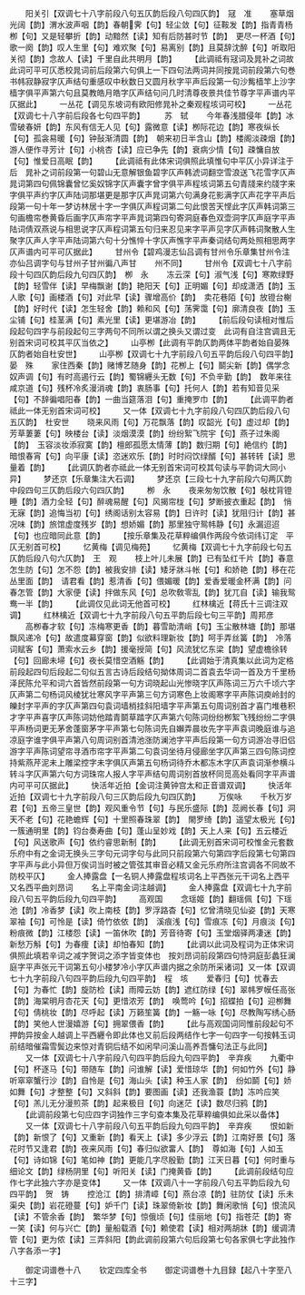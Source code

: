 <!-- { "loadSidebar": true } -->
　　阳关引【双调七十八字前段八句五仄韵后段八句四仄韵】　冦　准
　　塞草烟光阔【韵】渭水波声咽【韵】春朝霁【句】轻尘敛【句】征鞍发【韵】指青青杨栁【句】又是轻攀折【韵】动黯然【读】知有后防甚时节【韵】　更尽一杯酒【句】歌一阕【韵】叹人生里【句】难欢聚【句】易离别【韵】且莫辞沈醉【句】听取阳关彻【韵】念故人【读】千里自此共明月【韵】
　　【此调祗有冦词及晁补之词故此词可平可仄悉校晁词前后段第六句俱上一下四句法两词并同按晁词前段第六句巻书帏寂静寂字仄声结句重感叹中秋数日又圆月秋字平声后段第一句沙觜樯竿上沙字樯字俱平声第六句且莫教皓月皓字仄声结句问几时清尊夜景共佳节尊字平声谱内平仄据此】
　　一丛花【调见东坡词有欧阳修晁补之秦观程垓词可校】
　　一丛花【双调七十八字前后段各七句四平韵】　　　苏　轼
　　今年春浅腊侵年【韵】冰雪破春妍【韵】东风有信无人见【句】露微意【读】栁际花边【韵】寒夜纵长【句】孤衾易暖【句】钟鼔渐清圆【韵】　朝来初日半含山【韵】楼阁淡疎烟【韵】游人便作寻芳计【句】小桃杏【读】应已争先【韵】衰病少情【句】疎慵自放【句】惟爱日高眠【韵】
　　【此调祗有此体宋词俱照此填惟句中平仄小异详注于后　晁补之词前段第一句碧山无意解银鱼碧字仄声韩淲词翻空雪浪送飞花雪字仄声晁词第四句佩锦囊曾忆奚奴锦字仄声囊字曾字俱平声程垓词第五句青牋来约牋字来字俱平声约字仄声陆词那堪更是那字仄声晁词第六句满身花影满字仄声花字平声后段第一句十年一梦访林居十字一字俱仄声程词第二句此恨苦天悭此字仄声韩词第三句画檐帘巻黄昏后画字仄声帘字平声晁词第四句寄洞庭春色双壶洞字仄声庭字平声陆词倩双燕说与相思说字仄声程词第五句归来忍见来字平声见字仄声韩词聚散人生聚字仄声人字平声陆词第六句十分憔悴十字仄声憔字平声秦词结句两处照相思两字仄声谱内可平可仄据此】
　　甘州令【碧鸡漫志仙吕调有甘州令乐章集甘州令注亦仙吕调字句与甘州子甘州徧八声甘
　　州不同】
　　甘州令【双调七十八字前段十句四仄韵后段九句四仄韵】　栁　永
　　冻云深【句】淑气浅【句】寒欺绿野【韵】轻雪伴【读】早梅飘谢【韵】艳阳天【句】正明媚【句】却成潇洒【韵】玉人歌【句】画楼酒【句】对此早【读】骤增高价【韵】　卖花巷陌【句】放镫台榭【韵】好时代【读】怎生轻舍【韵】赖和风【句】荡霁霭【句】廓清良夜【韵】玉尘铺【句】桂茎满【句】素光里【读】更堪游冶【韵】
　　【前后段句读相对惟后段起句四字与前段起句三字两句不同所以谓之换头又谓过变　此词有自注宫调且无别首宋词可校其平仄当依之】
　　山亭栁【此调有平韵仄韵两体平韵者始自晏殊仄韵者始自杜安世】
　　山亭栁【双调七十九字前段八句五平韵后段八句四平韵】　晏　殊
　　家住西秦【韵】赌博艺随身【韵】花栁上【句】鬬尖新【韵】偶学念奴声调【句】有时高遏行云【韵】蜀锦纒头无数【句】不负辛勤【韵】　数年来往咸京道【句】残杯冷炙漫消魂【韵】衷肠事【句】托何人【韵】若有知音见采【句】不辞徧唱阳春【韵】一曲当筵落泪【句】重掩罗巾【韵】
　　【此调平韵者祗此一体无别首宋词可校】
　　又一体【双调七十九字前段八句四仄韵后段八句五仄韵】　杜安世
　　晓来风雨【句】万花飘落【韵】叹韶光【句】虚过却【韵】芳草萋萋【句】映楼台【读】淡烟漠漠【韵】纷纷絮飞院宇【句】燕子过朱阁【韵】　玉容淡妆添寂寞【韵】檀郎孤愿太情薄【韵】数归期【句】絶信约【韵】暗恨春宵【句】向平康【读】恣迷欢乐【韵】时时闷饮绿醑【句】甚转转【读】思量着【韵】
　　【此调仄韵者亦祗此一体无别首宋词可校其句读与平韵词大同小异】
　　梦还京【乐章集注大石调】
　　梦还京【三段七十九字前段六句两仄韵中段四句三仄韵后段六句四仄韵】
　　栁　永
　　夜来匆匆饮散【句】敧枕背镫睡【韵】酒力全轻【句】醉魂易醒【句】风揭帘栊【句】梦断披衣重起【韵】　悄无寐【韵】追悔当初【句】绣阁话别太容易【韵】日许时【读】犹阻归计【韵】甚况味【韵】旅馆虚度残岁【韵】想娇媚【韵】那里独守鸳帏静【句】永漏迢迢【句】也应暗同此意【韵】
　　【按乐章集及花草粹编俱作两段今依词纬订定　平仄无别首可校】
　　忆黄梅【调见梅苑】
　　忆黄梅【双调七十九字前段七句五仄韵后段八句六仄韵】　王　观
　　枝上叶儿未展【韵】已有坠红千片【韵】春意怎生防【句】怎不怨【韵】被我安排【读】矮牙牀斗帐【句】和娇艳【韵】移在花丛里面【韵】　请君看【韵】惹清香【句】偎媚暖【韵】爱香爱暖金杯满【韵】问春怎管【韵】大家便【读】拌做东风【句】总吹敎零乱【韵】犹兀自【读】输我鸳鸯一半【韵】
　　【此调仅见此词无他首可校】
　　红林檎近【蒋氏十三调注双调】
　　红林檎近【双调七十九字前段八句五平韵后段七句三平韵】周邦彦
　　高栁春才软【句】冻梅寒更香【韵】暮雪助清峭【句】玉尘散林塘【韵】那堪飘风递冷【句】故遣度幕穿窗【韵】似欲料理新妆【韵】呵手弄丝簧【韵】　冷落词赋客【句】萧索水云乡【韵】援毫授简【句】风流犹忆东梁【韵】望虚檐徐转【句】回廊未埽【句】夜长莫惜空酒觞【韵】
　　【此调始于清真集以此词为定格前段起四句后段起二句似五言古诗后段结句拗体周词二首袁去华词一首及方千里杨泽民陈允平和词六首皆然前段第一句方词晓起山光惨晓字仄声陈词三万六千顷六字仄声第二句杨词风棱犹壮寒风字平声第三句方词寒色上妆阁寒字平声陈词庾岭封的皪封字平声的字仄声第四句袁词墙梢挂斜阳墙字平声第五句周词别首才喜门堆巷积才字平声喜字仄声陈词妨他踏青鬬草踏字仄声第六句陈词纷纷栁絮飞残纷纷二字俱平声杨词更无茅舍蓬窗茅字平声第七句陈词先自嬾弄晨妆先字平声袁词晚庭谁与追凉庭字谁字俱平声第八句周词别首清池涨防澜池字平声后段第一句方词游冶寻旧侣游字平声陈词望帘寻酒市帘字平声第二句袁词坐待月侵廊坐字仄声第三四句陈词控持紫燕芹泥未上雕梁控字未字俱仄声第五句杨词待乔木都冻木字仄声袁词渐参横斗转斗字仄声第六句方词珠帘人报人字平声结句周词别首放杯同觅高处看同字平声谱内可平可仄据此】
　　快活年近拍【金词注黄钟宫太和正音谱双调】
　　快活年近拍【双调七十九字前段八句三仄韵后段九句四仄韵】
　　万俟咏
　　千秋万岁君【句】五帝三皇世【韵】观风重令节【句】与民乐盛际【韵】蕊阙长春【句】洞天不老【句】花艳蟾辉【句】十里照春珠翠【韵】　閙罗绮【韵】遥望太极光【句】一簇通明里【韵】钧台奏寿曲【句】蓬山呈妙戏【韵】天上人来【句】五云楼近【句】风送歌声【句】依约睿思新制【韵】
　　【此调无别首宋词可校惟金元套数乐府中有之金词无换头三字句元词字句与此同只前段第六句第四字后段第七句第四字平声与此小异但万俟词当时被之管弦其审音必精又金元乐府所注宫调各不同故不防校平仄】
　　金人捧露盘【一名铜人捧露盘程垓词名上平西张元干词名上西平又名西平曲刘昂词
　　名上平南金词注越调】
　　金人捧露盘【双调七十九字前段八句五平韵后段九句四平韵】
　　高观国
　　念瑶姬【韵】翻瑶佩【句】下瑶池【韵】冷香梦【读】吹上南枝【韵】罗浮路杳【句】忆曾清晓见仙姿【韵】天寒翠袖【句】可怜是【读】倚竹依依【韵】　溪痕浅【句】雪痕冻【句】月痕淡【句】粉痕微【韵】江楼怨【读】一笛休吹【韵】芳音待寄【句】玉堂烟驿两凄迷【韵】新愁万斛【句】为春痩【读】却怕春知【韵】
　　【此调以此词及程词为正体宋词俱照此填若辛词之减字贺词之添字皆变体也　按刘昂词前段第四句恃洞庭彭蠡狂澜庭字平声张元干词第五句小楼梦冷小字仄声谱内据之余防所采诸词】又一体【双调七十九字前段八句四平韵后段九句四平韵】　程　垓
　　爱春归【句】忧春去【句】为春忙【韵】旋防检【读】雨障云妨【韵】遮红防绿【句】翠帏罗幙任高张【韵】海棠明月杏花天【句】更惜浓芳【韵】　唤莺吟【句】招蝶拍【句】迎栁舞【句】倩桃妆【韵】尽呼起【读】万籁笙簧【韵】一觞一咏【句】尽教陶写绣心肠【韵】笑他人世漫嬉游【句】拥翠偎香【韵】
　　【此与高观国词同惟前段起句不押韵异按金人越调上平西纒令即此体也又前后段两结作七字一句四字一句按韩玉词前结暗催霜雪鬓边来惊对青铜后结不如闲早问溪山高养吾慵句法正与此同】
　　又一体【双调七十八字前段八句四平韵后段九句四平韵】　辛弃疾
　　九衢中【句】杯逐马【句】带随车【韵】问谁解【读】爱惜琼华【韵】何如竹外【句】静听窣窣蟹行沙【韵】自怜是【句】海山头【读】种玉人家【韵】　纷如鬬【句】娇如舞【句】才整整【句】又斜斜【韵】要图画【读】还我渔蓑【韵】冻吟应笑【句】羔儿无分漫煎茶【韵】起来极目【句】向迷茫【读】数尽归鸦【韵】
　　【此调前段第七句应四字词独作三字句查本集及花草粹编俱如此采以备体】
　　又一体【双调七十八字前段八句五平韵后段九句四平韵】　辛弃疾
　　恨如新【韵】新恨了【句】又重新【韵】看天上【读】多少浮云【韵】江南好景【句】落花时节又逢君【韵】夜来风雨【句】春归似欲畱人【韵】　尊如海【句】人如玉【句】诗如锦【句】笔如神【韵】更能几字尽殷勤【韵】江天日暮【句】何时重与细论文【韵】绿杨阴里【句】听阳关【读】门掩黄昏【韵】
　　【此调前段结句应作七字此独六字亦是变体】
　　又一体【双调八十一字前段八句五平韵后段九句四平韵】　贺　铸
　　控沧江【韵】排清嶂【句】燕台凉【韵】驻防仗【读】乐未渠央【韵】岩花磴蔓【句】妒千门【读】珠翠倚新妆【韵】舞闲歌悄【句】恨流风【读】不管余香【韵】　繁华梦【句】惊俄顷【句】佳丽地【句】指苍茫【韵】寄一笑【读】何与兴亡【韵】量船载酒【句】赖使君【读】相对两胡牀【韵】缓调清管【句】更为侬【读】三弄斜阳【韵此调前段第六句后段第七句各家俱七字此独作八字各添一字】








　　御定词谱巻十八
　　钦定四库全书
　　御定词谱巻十九目録【起八十字至八十三字】
